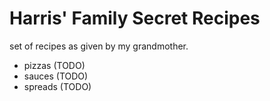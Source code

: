 # Harris' Family Secret Recipes

set of recipes as given by my grandmother.

- pizzas (TODO)
- sauces (TODO)
- spreads (TODO)
